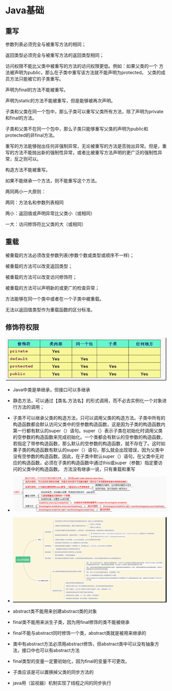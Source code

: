 <!--
 * @Date: 2021-12-07 21:20:07
 * @LastEditors: ELROY
 * @LastEditTime: 2021-12-08 11:15:25
 * @FilePath: \Java\Basic.md
-->
# Java基础
## 重写
参数列表必须完全与被重写方法的相同； 

返回类型必须完全与被重写方法的返回类型相同；

访问权限不能比父类中被重写的方法的访问权限更低。例如：如果父类的一个
方法被声明为public，那么在子类中重写该方法就不能声明为protected。
父类的成员方法只能被它的子类重写。

声明为final的方法不能被重写。

声明为static的方法不能被重写，但是能够被再次声明。

子类和父类在同一个包中，那么子类可以重写父类所有方法，除了声明为private和final的方法。

子类和父类不在同一个包中，那么子类只能够重写父类的声明为public和protected的非final方法。

重写的方法能够抛出任何非强制异常，无论被重写的方法是否抛出异常。但是，重写的方法不能抛出新的强制性异常，或者比被重写方法声明的更广泛的强制性异常，反之则可以。

构造方法不能被重写。

如果不能继承一个方法，则不能重写这个方法。

两同两小一大原则：

两同：方法名和参数列表相同

两小：返回值或声明异常比父类小（或相同）  

一大：访问修饰符比父类的大（或相同）

## 重载
被重载的方法必须改变参数列表(参数个数或类型或顺序不一样)；

被重载的方法可以改变返回类型；

被重载的方法可以改变访问修饰符；

被重载的方法可以声明新的或更广的检查异常；

方法能够在同一个类中或者在一个子类中被重载。

无法以返回值类型作为重载函数的区分标准。

## 修饰符权限
![](image/Basic/1638883566618.png)



- Java中类是单继承，但接口可以多继承
  
- 静态方法，可以通过【类名.方法名】的形式调用，而不必去实例化一个对象进行方法的调用； 
  
- 子类不可以继承父类的构造方法，只可以调用父类的构造方法。子类中所有的构造函数都会默认访问父类中的空参数构造函数，这是因为子类的构造函数内第一行都有默认的super（）语句。super（）表示子类在初始化时调用父类的空参数的构造函数来完成初始化。一个类都会有默认的空参数的构造函数，若指定了带参构造函数，那么默认的空参数的构造函数，就不存在了。这时如果子类的构造函数有默认的super（）语句，那么就会出现错误，因为父类中没有空参数的构造函数。因此，在子类中默认super（）语句，在父类中无对应的构造函数，必须在子类的构造函数中通过this或super（参数）指定要访问的父类中的构造函数。 方法没有继承一说，只有重载和重写
  
- ![](image/Basic/1638884704434.png)
- ![](image/Basic/1638884722619.png)
- abstract类不能用来创建abstract类的对象
- final类不能用来派生子类，因为用final修饰的类不能被继承
- final不能与abstract同时修饰一个类，abstract类就是被用来继承的
- 类中有abstract方法必须用abstract修饰，但abstract类中可以没有抽象方法，接口中也可以有abstract方法
- final类型的变量一定要初始化，因为final的变量不可更改。
- 子类应该是可以置换掉父类的同步方法的
- java用（监视器）机制实现了线程之间的同步执行